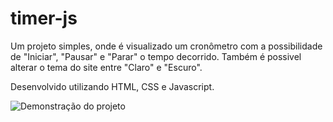 # timer-js

Um projeto simples, onde é visualizado um cronômetro com a possibilidade de "Iniciar", "Pausar" e "Parar" o tempo decorrido. Também é possivel alterar o tema do site entre "Claro" e "Escuro".

Desenvolvido utilizando HTML, CSS e Javascript.

![Demonstração do projeto](https://media.giphy.com/media/QnpbdfYfeN89fXJYRM/giphy.gif)
